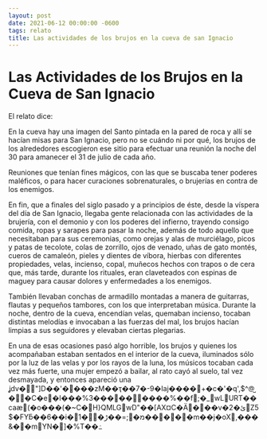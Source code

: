 ```yaml
---
layout: post
date: 2021-06-12 00:00:00 -0600
tags: relato
title: Las actividades de los brujos en la cueva de san Ignacio
---
```


# Las Actividades de los Brujos en la Cueva de San Ignacio

   El relato dice:
   
   En la cueva hay una imagen del Santo pintada en la pared de roca y allí
   se hacían misas para San Ignacio, pero no se cuándo ni por qué, los
   brujos de los alrededores escogieron ese sitio para efectuar una
   reunión la noche del 30 para amanecer el 31 de julio de cada año.
   
   Reuniones que tenían fines mágicos, con las que se buscaba tener
   poderes maléficos, o para hacer curaciones sobrenaturales, o brujerías
   en contra de los enemigos.
   
   En fin, que a finales del siglo pasado y a principios de éste, desde la
   víspera del día de San Ignacio, llegaba gente relacionada con las
   actividades de la brujería, con el demonio y con los poderes del
   infierno, trayendo consigo comida, ropas y sarapes para pasar la noche,
   además de todo aquello que necesitaban para sus ceremonias, como orejas
   y alas de murciélago, picos y patas de tecolote, colas de zorrillo,
   ojos de venado, uñas de gato montés, cueros de camaleón, pieles y
   dientes de víbora, hierbas con diferentes propiedades, velas, incienso,
   copal, muñecos hechos con trapos o de cera que, más tarde, durante los
   rituales, eran claveteados con espinas de maguey para causar dolores y
   enfermedades a los enemigos.
   
   También llevaban conchas de armadillo montadas a manera de guitarras,
   flautas y pequeños tambores, con los que interpretaban música. Durante
   la noche, dentro de la cueva, encendían velas, quemaban incienso,
   tocaban distintas melodías e invocaban a las fuerzas del mal, los
   brujos hacían limpias a sus seguidores y elevaban ciertas plegarias.
   
   En una de esas ocasiones pasó algo horrible, los brujos y quienes los
   acompañaban estaban sentados en el interior de la cueva, iluminados
   sólo por la luz de las velas y por los rayos de la luna, los músicos
   tocaban cada vez más fuerte, una mujer empezó a bailar, al rato cayó al
   suelo, tal vez desmayada, y entonces apareció una ʝdv�"]D��'����zM��ҭ��7�-9�Iaj����+�c�'�q',$^@̺��C�e�I���%3������ ���%��f;�_wLURT��caæ(�o���(�~C�H}QMLGwD"��[AX¤C�Ӓ���v�2�ﺉZ5$�FYƃ��6��i�1��ڑ��=;�מ�����m��j�oX ,���&��mYN�]�%T��߸